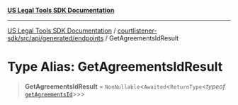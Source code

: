 [**US Legal Tools SDK Documentation**](../../../../../../README.md)

***

[US Legal Tools SDK Documentation](../../../../../../README.md) / [courtlistener-sdk/src/api/generated/endpoints](../README.md) / GetAgreementsIdResult

# Type Alias: GetAgreementsIdResult

> **GetAgreementsIdResult** = `NonNullable`\<`Awaited`\<`ReturnType`\<*typeof* [`getAgreementsId`](../functions/getAgreementsId.md)\>\>\>
